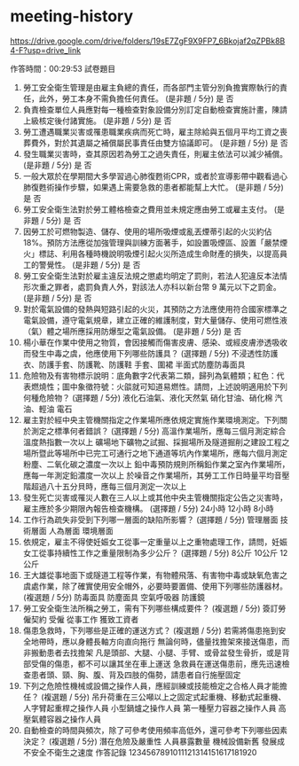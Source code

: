 # meeting-history

https://drive.google.com/drive/folders/19sE7ZgF9X9FP7_6Bkojaf2qZPBk8B4-F?usp=drive_link

作答時間：00:29:53
試卷題目
 1. 勞工安全衛生管理是由雇主負總的責任，而各部門主管分別負擔實際執行的責任，此外，勞工本身不需負擔任何責任。 (是非題 / 5分)
是
否
 2. 負責檢查單位人員應對每一種檢查對象設備分別訂定自動檢查實施計畫，陳請上級核定後付諸實施。 (是非題 / 5分)
是
否
 3. 勞工遭遇職業災害或罹患職業疾病而死亡時，雇主除給與五個月平均工資之喪葬費外，對於其遺屬之補償屬民事責任由雙方協議即可。 (是非題 / 5分)
是
否
 4. 發生職業災害時，查其原因若為勞工之過失責任，則雇主依法可以減少補償。 (是非題 / 5分)
是
否
 5. 一般大眾於在學期間大多學習過心肺復甦術CPR，或者於宣導影帶中觀看過心肺復甦術操作步驟，如果遇上需要急救的患者都能幫上大忙。 (是非題 / 5分)
是
否
 6. 勞工安全衛生法對於勞工體格檢查之費用並未規定應由勞工或雇主支付。 (是非題 / 5分)
是
否
 7. 因勞工於可燃物製造、儲存、使用的場所吸煙或亂丟煙蒂引起的火災約佔 18%。預防方法應從加強管理與訓練方面著手，如設置吸煙區、設置「嚴禁煙火」標誌、利用各種時機說明吸煙引起火災所造成生命財產的損失，以提高員工的警覺性。 (是非題 / 5分)
是
否
 8. 勞工安全衛生法對於雇主違反法規之懲處均明定了罰則，若法人犯違反本法情形次重之罪者，處罰負責人外，對該法人亦科以新台幣 9 萬元以下之罰金。 (是非題 / 5分)
是
否
 9. 對於電氣設備的發熱與短路引起的火災，其預防之方法應使用符合國家標準之電氣設備，遵守電氣規章，建立正確的維護制度，對大量儲存、使用可燃性液（氣）體之場所應採用防爆型之電氣設備。 (是非題 / 5分)
是
否
 10. 楊小華在作業中使用之物質，會因接觸而傷害皮膚、感染、或經皮膚滲透吸收而發生中毒之虞，他應使用下列哪些防護具？ (選擇題 / 5分)
不浸透性防護衣、防護手套、防護靴、防護鞋
手套、圍裙
半面式防塵防毒面具
 11. 危險物及有害物標示說明：底角數字2代表第二類，歸列為氣體類；紅色：代表燃燒性；圖中象徵符號：火燄就可知道易燃性。請問，上述說明適用於下列何種危險物？ (選擇題 / 5分)
液化石油氣、液化天然氣
硝化甘油、硝化棉
汽油、輕油
電石
 12. 雇主對於經中央主管機關指定之作業場所應依規定實施作業環境測定。下列關於測定之標準何者錯誤？ (選擇題 / 5分)
高溫作業場所，應每三個月測定綜合溫度熱指數一次以上
礦場地下礦物之試掘、採掘場所及隧道掘削之建設工程之場所暨此等場所中已完工可通行之地下通道等坑內作業場所，應每六個月測定粉塵、二氧化碳之濃度一次以上
鉛中毒預防規則所稱鉛作業之室內作業場所，應每一年測定鉛濃度一次以上
於噪音之作業場所，其勞工工作日時量平均音壓階超過八十五分貝時，應每三個月測定一次以上
 13. 發生死亡災害或罹災人數在三人以上或其他中央主管機關指定公告之災害時，雇主應於多少期限內報告檢查機構。 (選擇題 / 5分)
24小時
12小時
8小時
 14. 工作行為疏失非受到下列哪一層面的缺陷所影響？ (選擇題 / 5分)
管理層面
技術層面
人為層面
環境層面
 15. 依規定，雇主不得使妊娠女工從事一定重量以上之重物處理工作，請問，妊娠女工從事持續性工作之重量限制為多少公斤？ (選擇題 / 5分)
8公斤
10公斤
12公斤
 16. 王大雄從事地面下或隧道工程等作業，有物體飛落、有害物中毒或缺氧危害之虞處作業，除了確實使用安全帽外，必要時要置備、使用下列哪些防護器材。 (複選題 / 5分)
防毒面具
防塵面具
空氣呼吸器
防護鏡
 17. 勞工安全衛生法所稱之勞工，需有下列哪些構成要件？ (複選題 / 5分)
簽訂勞僱契約
受僱
從事工作
獲致工資者
 18. 傷患急救時，下列哪些是正確的運送方式？ (複選題 / 5分)
若需將傷患拖到安全地帶時，應以身體長軸方向直向拖行
無論何時，儘量找擔架來接送傷患，而非搬動患者去找擔架
凡是頭部、大腿、小腿、手臂、或骨盆發生骨折，或是背部受傷的傷患，都不可以讓其坐在車上運送
急救員在運送傷患前，應先迅速檢查患者頭、頸、胸、腹、背及四肢的傷勢，請患者自行施壓固定
 19. 下列之危險性機械或設備之操作人員，應經訓練或技能檢定之合格人員才能擔任？ (複選題 / 5分)
吊升荷重在三公噸以上之固定式起重機、移動式起重機、人字臂起重桿之操作人員
小型鍋爐之操作人員
第一種壓力容器之操作人員
高壓氣體容器之操作人員
 20. 自動檢查的時間與頻次，除了可參考使用頻率高低外，還可參考下列哪些因素決定？ (複選題 / 5分)
潛在危險及嚴重性
人員暴露數量
機械設備新舊
發展成不安全不衛生之速度
作答記錄
1234567891011121314151617181920
